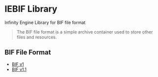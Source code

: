 # IEBIF Library

Infinity Engine Library for BIF file format

> The BIF file format is a simple archive container used to store other files and resources.
>


##  BIF File Format

- [BIF v1](https://gibberlings3.github.io/iesdp/file_formats/ie_formats/bif_v1.htm)
- [BIF v1.1](https://witcher.fandom.com/wiki/KEY_BIF_V1.1_format)
